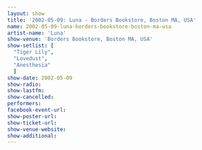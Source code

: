 ```yaml
---
layout: show
title: '2002-05-09: Luna - Borders Bookstore, Boston MA, USA'
name: 2002-05-09-luna-borders-bookstore-boston-ma-usa
artist-name: 'Luna'
show-venue: 'Borders Bookstore, Boston MA, USA'
show-setlist: [
  "Tiger Lily",
  "Lovedust",
  "Anesthesia"
  ]
show-date: 2002-05-09
show-radio: 
show-lastfm: 
show-cancelled: 
performers: 
facebook-event-url: 
show-poster-url: 
show-ticket-url: 
show-venue-website: 
show-additional: 
---
```


